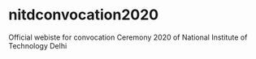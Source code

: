 # nitdconvocation2020
Official webiste for convocation Ceremony 2020 of National Institute of Technology Delhi
